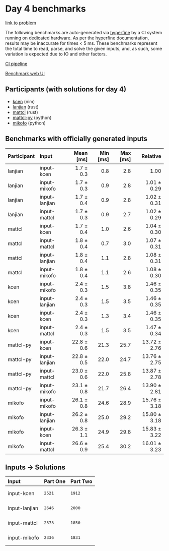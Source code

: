 # Day 4 benchmarks

[link to problem](https://adventofcode.com/2024/day/4)

The following benchmarks are auto-generated via
[hyperfine](https://github.com/sharkdp/hyperfine) by a CI system running on
dedicated hardware. As per the hyperfine documentation, results may be
inaccurate for times < 5 ms. These benchmarks represent the total time to read,
parse, and solve the given inputs, and, as such, some variation is expected due
to IO and other factors.

[CI pipeline](http://ci.papercode.net:8080/teams/main/pipelines/aoc2024)

[Benchmark web UI](https://aoc.ancalagon.black)


## Participants (with solutions for day 4)

- [kcen](https://github.com/kcen/aoc2024) (nim)
- [lanjian](https://github.com/lanjian/aoc-2024) (rust)
- [mattcl](https://github.com/mattcl/aoc2024) (rust)
- [mattcl-py](https://github.com/mattcl/aoc2024-py) (python)
- [mikofo](https://github.com/mikofo/aoc2024) (python)


## Benchmarks with officially generated inputs

| Participant | Input | Mean [ms] | Min [ms] | Max [ms] | Relative |
|:---|:---|---:|---:|---:|---:|
| lanjian | input-kcen | 1.7 ± 0.3 | 0.8 | 2.8 | 1.00 |
| lanjian | input-mikofo | 1.7 ± 0.3 | 0.9 | 2.8 | 1.01 ± 0.29 |
| lanjian | input-lanjian | 1.7 ± 0.4 | 0.9 | 2.8 | 1.02 ± 0.31 |
| lanjian | input-mattcl | 1.7 ± 0.3 | 0.9 | 2.7 | 1.02 ± 0.29 |
| mattcl | input-kcen | 1.7 ± 0.4 | 1.0 | 2.6 | 1.04 ± 0.30 |
| mattcl | input-mattcl | 1.8 ± 0.4 | 0.7 | 3.0 | 1.07 ± 0.31 |
| mattcl | input-lanjian | 1.8 ± 0.4 | 1.1 | 2.8 | 1.08 ± 0.31 |
| mattcl | input-mikofo | 1.8 ± 0.4 | 1.1 | 2.6 | 1.08 ± 0.30 |
| kcen | input-mikofo | 2.4 ± 0.3 | 1.5 | 3.8 | 1.46 ± 0.35 |
| kcen | input-lanjian | 2.4 ± 0.3 | 1.5 | 3.5 | 1.46 ± 0.35 |
| kcen | input-kcen | 2.4 ± 0.3 | 1.3 | 3.4 | 1.46 ± 0.35 |
| kcen | input-mattcl | 2.4 ± 0.3 | 1.5 | 3.5 | 1.47 ± 0.34 |
| mattcl-py | input-kcen | 22.8 ± 0.6 | 21.3 | 25.7 | 13.72 ± 2.76 |
| mattcl-py | input-lanjian | 22.8 ± 0.5 | 22.0 | 24.7 | 13.76 ± 2.75 |
| mattcl-py | input-mattcl | 23.0 ± 0.6 | 22.0 | 25.8 | 13.87 ± 2.78 |
| mattcl-py | input-mikofo | 23.1 ± 0.8 | 21.7 | 26.4 | 13.90 ± 2.81 |
| mikofo | input-mikofo | 26.1 ± 0.8 | 24.6 | 28.9 | 15.76 ± 3.18 |
| mikofo | input-lanjian | 26.2 ± 0.8 | 25.0 | 29.2 | 15.80 ± 3.18 |
| mikofo | input-kcen | 26.3 ± 1.1 | 24.9 | 29.8 | 15.83 ± 3.22 |
| mikofo | input-mattcl | 26.6 ± 0.9 | 25.4 | 30.2 | 16.01 ± 3.23 |


## Inputs -> Solutions

| Input | Part One | Part Two |
|:---|:---|:---|
|input-kcen|<pre>2521</pre>|<pre>1912</pre>|
|input-lanjian|<pre>2646</pre>|<pre>2000</pre>|
|input-mattcl|<pre>2573</pre>|<pre>1850</pre>|
|input-mikofo|<pre>2336</pre>|<pre>1831</pre>|